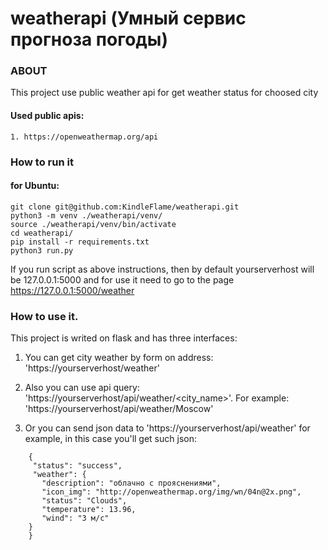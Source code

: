 # weatherapi (Умный сервис прогноза погоды)

### ABOUT
This project use public weather api for get weather status for choosed city

#### Used public apis:
    1. https://openweathermap.org/api

### How to run it
#### for Ubuntu:
    git clone git@github.com:KindleFlame/weatherapi.git
    python3 -m venv ./weatherapi/venv/ 
    source ./weatherapi/venv/bin/activate
    cd weatherapi/
    pip install -r requirements.txt
    python3 run.py

If you run script as above instructions, then by default yourserverhost will be 127.0.0.1:5000
and for use it need to go to the page https://127.0.0.1:5000/weather
### How to use it. 

This project is writed on flask and has three interfaces:

1. You can get city weather by form on address: 'https://yourserverhost/weather'

2. Also you can use api query: 'https://yourserverhost/api/weather/<city_name>'.
    For example: 'https://yourserverhost/api/weather/Moscow'
3. Or you can send json data to 'https://yourserverhost/api/weather'
 for example, in this case you'll get such json:
```     
    {
     "status": "success", 
     "weather": {
       "description": "облачно с прояснениями", 
       "icon_img": "http://openweathermap.org/img/wn/04n@2x.png", 
       "status": "Clouds", 
       "temperature": 13.96, 
       "wind": "3 м/с"
    }
    }
 ```
  



